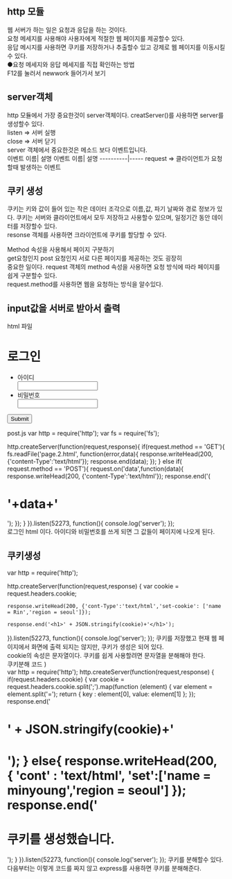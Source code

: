 ## http 모듈
웹 서버가 하는 일은 요청과 응답을 하는 것이다.  
요청 메세지를 사용해야 사용자에게 적절한 웹 페이지를 제공할수 있다.  
응답 메시지를 사용하면 쿠키를 저장하거나 추출할수 있고 강제로 웹 페이지를 이동시킬수 있다.   
●요청 메세지와 응답 메세지를 직접 확인하는 방법  
F12를 눌러서 newwork 들어가서 보기   

## server객체
http 모듈에서 가장 중요한것이 server객체이다. creatServer()를 
사용하면 server를 생성할수 있다.   
listen => 서버 실행  
close => 서버 닫기  
server 객체에서 중요한것은 메소드 보다 이벤트입니다.  
이벤트 이름| 설명
이벤트 이름| 설명
----------|-----
request => 클라이언트가 요청할때 발생하는 이벤트    
 ## 쿠키 생성
쿠키는 키와 값이 들어 있는 작은 데이터 조각으로 이름,값, 파기 날짜와 경로 정보가 있다. 쿠키는 서버와 클라이언트에서 모두 저장하고 사용할수 있으며, 일정기간 동안 데이터를 저장할수 있다.  
resonse 객체를 사용하면 크라이언트에 쿠키를 할당할 수 있다.   

Method 속성을 사용해서 페이지 구분하기  
get요청인지 post 요청인지 서로 다른 페이지를 제공하는 것도 굉장히  
중요한 일이다. request 객체의 method 속성을 사용하면 요청 방식에 따라 페이지를 쉽게 구분할수 있다.   
request.method를 사용하면 웹을 요청하는 방식을 알수있다.   

## input값을 서버로 받아서 출력
html 파일  
<!DOCTYPE html>
<html lang="en">
<head>
    <meta charset="UTF-8">
    <meta name="viewport" content="width=device-width, initial-scale=1.0">
    <meta http-equiv="X-UA-Compatible" content="ie=edge">
    <title>Document</title>
</head>
<body>
    <h1>로그인</h1>
    <form method = "post">
        <ul>
            <li>아이디</li><input type="text" name="data-a">
            <li>비밀번호</li><input type="text" name="data-b">
        </ul>
        <input type="submit">
    </form>
    
</body>
</html>  
post.js  
var http = require('http');
var fs = require('fs');

http.createServer(function(request,response){
    if(request.method == 'GET'){
        fs.readFile('page.2.html', function(error,data){
            response.writeHead(200, {'content-Type':'text/html'});
            response.end(data);
        });
    } else if( request.method == 'POST'){
        request.on('data',function(data){
            response.writeHead(200, {'content-Type':'text/html'});
            response.end('(<h1>'+data+'</h1>');
        });
    }
}).listen(52273, function(){
    console.log('server');
});    
로그인 html 이다. 아이디와 비밀번호를 쓰게 되면 그 값들이 페이지에 나오게 된다.  
## 쿠키생성
var http = require('http');

http.createServer(function(request,response) {
    var cookie = request.headers.cookie;

    response.writeHead(200, {'cont-Type':'text/html','set-cookie': ['name = Rin','region = seoul']});

    response.end('<h1>' + JSON.stringify(cookie)+'</h1>');
}).listen(52273, function(){
    console.log('server');
}); 
쿠키를 저장했고 현재 웹 페이지에서 화면에 출력 되지는 않지만, 쿠키가 생성은 되어 있다.  
  cookie의 속성은 문자열이다. 쿠키를 쉽게 사용할려면 문자열을 분해해야 한다.   
  쿠키분해 코드 )  
  var http = require('http');
http.createServer(function(request,response) {
 if(request.headers.cookie) {
     var cookie = request.headers.cookie.split(';').map(function (element) {
         var element = element.split('=');
     return {
             key : element[0],
            value: element[1]
         };
    });
    response.end('<h1>' + JSON.stringify(cookie)+'<h1>');
} else{
    response.writeHead(200, {
        'cont' : 'text/html', 'set':['name = minyoung','region = seoul']
    });
    response.end('<h1>쿠키를 생성했습니다.</h1>');
}
}).listen(52273, function(){
    console.log('server');
});
쿠키를 분해할수 있다.   
다음부터는 이렇게 코드를 짜지 않고 express를 사용하면 쿠키를 
분해해준다. 

